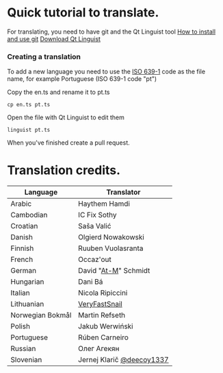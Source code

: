 Quick tutorial to translate.
==================================
For translating, you need to have git and the Qt Linguist tool
[How to install and use git](https://help.github.com/articles/set-up-git/)
[Download Qt Linguist](https://github.com/lelegard/qtlinguist-installers/releases)


### Creating a translation
To add a new language you need to use the [ISO 639-1](https://en.wikipedia.org/wiki/List_of_ISO_639-1_codes) code as the file name, for example Portuguese (ISO 639-1 code "pt")

Copy the en.ts and rename it to pt.ts

    cp en.ts pt.ts

Open the file with Qt Linguist to edit them

    linguist pt.ts

When you've finished create a pull request.

Translation credits.
==================================
| Language | Translator |
| --- | --- |
| Arabic            | Haythem Hamdi|
| Cambodian	        | IC Fix Sothy|
| Croatian          | Saša Valić|
| Danish            | Olgierd Nowakowski|
| Finnish	        | Ruuben Vuolasranta|
| French            | Occaz'out|
| German            | David "[At-M](https://github.com/At-M)" Schmidt|
| Hungarian         | Dani Bá|
| Italian	        | Nicola Ripiccini|
| Lithuanian        | [VeryFastSnail](https://github.com/VeryFastSnail) |
| Norwegian Bokmål  | Martin Refseth|
| Polish            | Jakub Werwiński|
| Portuguese        | Rúben Carneiro|(https://github.com/rubencarneiro)
| Russian           | Олег Агекян|
|Slovenian          | Jernej Klarič [@deecoy1337](https://github.com/deecoy1337)|
